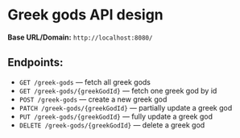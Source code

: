 # Greek gods API design

**Base URL/Domain:** `http://localhost:8080/`   

## Endpoints:

* `GET /greek-gods` — fetch all greek gods  
* `GET /greek-gods/{greekGodId}` — fetch one greek god by id  
* `POST /greek-gods` — create a new greek god  
* `PATCH /greek-gods/{greekGodId}` — partially update a greek god  
* `PUT /greek-gods/{greekGodId}` — fully update a greek god  
* `DELETE /greek-gods/{greekGodId}` — delete a greek god  
